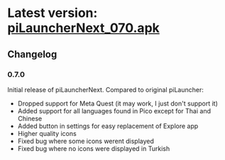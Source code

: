 # Latest version: [piLauncherNext_070.apk](https://github.com/Veticia/binaries/raw/main/releases/piLauncherNext_070.apk)

## Changelog
### 0.7.0
Initial release of piLauncherNext. Compared to original piLauncher:
- Dropped support for Meta Quest (it may work, I just don't support it)
- Added support for all languages found in Pico except for Thai and Chinese
- Added button in settings for easy replacement of Explore app
- Higher quality icons
- Fixed bug where some icons werent displayed
- Fixed bug where no icons were displayed in Turkish
